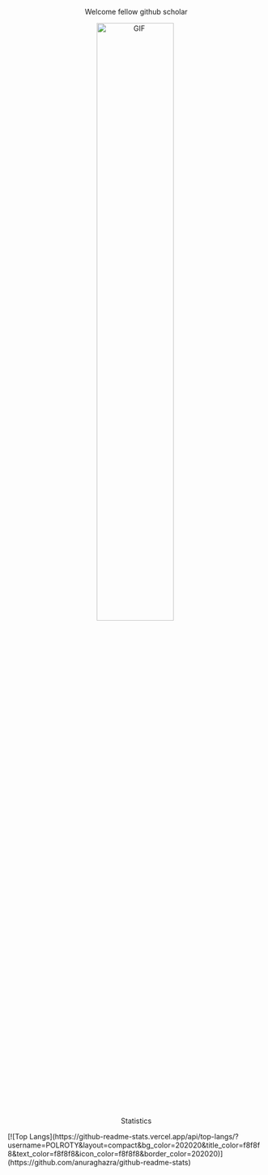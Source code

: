 <p align="center">
&nbsp;Welcome fellow github scholar
</p>

<p align="center">
<img align="center" width="55%" alt="GIF" src="https://media.giphy.com/media/3owzWkGtQ3us1pV0qc/giphy.gif"></img>
</p>
<p align="center">
&nbsp;Statistics
</p>
[![Top Langs](https://github-readme-stats.vercel.app/api/top-langs/?username=POLROTY&layout=compact&bg_color=202020&title_color=f8f8f8&text_color=f8f8f8&icon_color=f8f8f8&border_color=202020)](https://github.com/anuraghazra/github-readme-stats)
